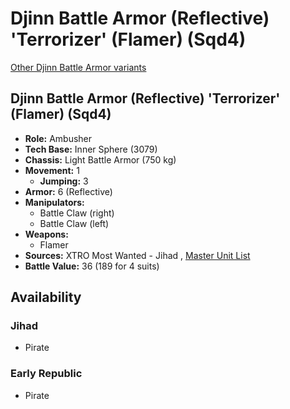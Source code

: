 # Djinn Battle Armor (Reflective) 'Terrorizer' (Flamer) (Sqd4) 

[Other Djinn Battle Armor variants](../djinn_battle_armor.md) 

## Djinn Battle Armor (Reflective) 'Terrorizer' (Flamer) (Sqd4) 

- **Role:** Ambusher 
- **Tech Base:** Inner Sphere (3079) 
- **Chassis:** Light Battle Armor (750 kg) 
- **Movement:** 1 
  - **Jumping:** 3 
- **Armor:** 6 (Reflective) 
- **Manipulators:** 
  - Battle Claw (right) 
  - Battle Claw (left) 
- **Weapons:** 
  - Flamer 
- **Sources:** XTRO Most Wanted - Jihad , [Master Unit List](http://masterunitlist.info/Unit/Details/5793) 
- **Battle Value:** 36 (189 for 4 suits) 

## Availability 

### Jihad 

- Pirate 

### Early Republic 

- Pirate 

